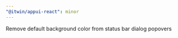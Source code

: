 ```yaml
---
"@itwin/appui-react": minor
---
```


Remove default background color from status bar dialog popovers

